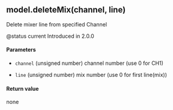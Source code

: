 <!-- This file was generated by the script. Do not edit it, any changes will be lost! -->

## model.deleteMix(channel, line)



Delete mixer line from specified Channel

@status current Introduced in 2.0.0


#### Parameters

* `channel` (unsigned number) channel number (use 0 for CH1)

* `line` (unsigned number) mix number (use 0 for first line(mix))



#### Return value

none

